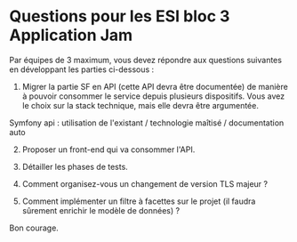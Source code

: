 # Questions pour les ESI bloc 3 Application Jam 

Par équipes de 3 maximum, vous devez répondre aux questions suivantes en développant les parties ci-dessous :

1. Migrer la partie SF en API (cette API devra être documentée) de manière à pouvoir consommer le service depuis plusieurs dispositifs. Vous avez le choix sur la stack technique, mais elle devra être argumentée.

Symfony api : utilisation de l'existant / technologie maîtisé / documentation auto

2. Proposer un front-end qui va consommer l'API.

3. Détailler les phases de tests.

4. Comment organisez-vous un changement de version TLS majeur ?

5. Comment implémenter un filtre à facettes sur le projet (il faudra sûrement enrichir le modèle de données) ?

Bon courage.